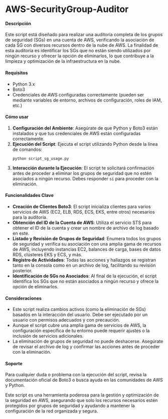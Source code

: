 # AWS-SecurityGroup-Auditor

#### Descripción

Este script está diseñado para realizar una auditoría completa de los grupos de seguridad (SGs) en una cuenta de AWS, verificando la asociación de cada SG con diversos recursos dentro de la nube de AWS. La finalidad de esta auditoría es identificar los SGs que no están siendo utilizados por ningún recurso y ofrecer la opción de eliminarlos, lo que contribuye a la limpieza y optimización de la infraestructura en la nube.

#### Requisitos

- Python 3.x
- Boto3
- Credenciales de AWS configuradas correctamente (pueden ser mediante variables de entorno, archivos de configuración, roles de IAM, etc.)

#### Cómo usar

1. **Configuración del Ambiente**: Asegúrate de que Python y Boto3 están instalados y que tus credenciales de AWS están configuradas correctamente.
2. **Ejecución del Script**: Ejecuta el script utilizando Python desde la línea de comandos:
   ```
   python script_sg_usage.py
   ```
3. **Interacción durante la Ejecución**: El script te solicitará confirmación antes de proceder a eliminar los grupos de seguridad que no estén asociados a ningún recurso. Debes responder `sí` para proceder con la eliminación.

#### Funcionalidades Clave

- **Creación de Clientes Boto3**: El script inicializa clientes para varios servicios de AWS (EC2, ELB, RDS, ECS, EKS, entre otros) necesarios para la auditoría.
- **Obtención del ID de la Cuenta de AWS**: Utiliza el servicio STS para obtener el ID de la cuenta y crear un nombre de archivo de log basado en este.
- **Listado y Revisión de Grupos de Seguridad**: Enumera todos los grupos de seguridad y verifica su asociación con una amplia gama de recursos de AWS, incluyendo instancias EC2, balances de carga, bases de datos RDS, clústeres EKS y ECS, y más.
- **Registro de Actividades**: Todas las acciones y hallazgos se registran tanto en la consola como en un archivo de log, facilitando su revisión posterior.
- **Identificación de SGs no Asociados**: Al final de la ejecución, el script identifica los SGs que no están asociados a ningún recurso y ofrece la opción de eliminarlos.

#### Consideraciones

- Este script realiza cambios activos (como la eliminación de SGs) basados en la interacción del usuario. Debe ser ejecutado por un usuario con permisos adecuados y con precaución.
- Aunque el script cubre una amplia gama de servicios de AWS, la configuración específica de tu entorno puede requerir ajustes o la inclusión de servicios adicionales.
- La eliminación de grupos de seguridad no puede deshacerse. Asegúrate de revisar el archivo de log y confirmar las acciones antes de proceder con la eliminación.

#### Soporte

Para cualquier duda o problema con la ejecución del script, revisa la documentación oficial de Boto3 o busca ayuda en las comunidades de AWS y Python.

Este script es una herramienta poderosa para la gestión y optimización de la seguridad en AWS, asegurando que solo los recursos necesarios estén protegidos por grupos de seguridad y ayudando a mantener la configuración de la red organizada y segura.
